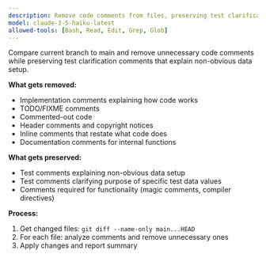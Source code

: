 ```yaml
---
description: Remove code comments from files, preserving test clarification comments
model: claude-3-5-haiku-latest
allowed-tools: [Bash, Read, Edit, Grep, Glob]
---
```


Compare current branch to main and remove unnecessary code comments while preserving test clarification comments that explain non-obvious data setup.

**What gets removed:**

- Implementation comments explaining how code works
- TODO/FIXME comments
- Commented-out code
- Header comments and copyright notices
- Inline comments that restate what code does
- Documentation comments for internal functions

**What gets preserved:**

- Test comments explaining non-obvious data setup
- Test comments clarifying purpose of specific test data values
- Comments required for functionality (magic comments, compiler directives)

**Process:**

1. Get changed files: `git diff --name-only main...HEAD`
2. For each file: analyze comments and remove unnecessary ones
3. Apply changes and report summary
